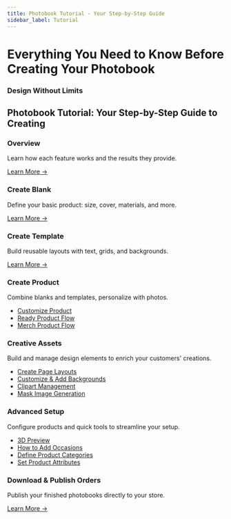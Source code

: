 ```yaml
---
title: Photobook Tutorial - Your Step-by-Step Guide
sidebar_label: Tutorial
---
```


<div style={{background: 'linear-gradient(135deg, #667eea 0%, #764ba2 100%)', padding: '4rem 2rem', borderRadius: '12px', textAlign: 'center', marginBottom: '3rem', color: 'white'}}>

# Everything You Need to Know Before Creating Your Photobook

### Design Without Limits

</div>

## Photobook Tutorial: Your Step-by-Step Guide to Creating 

<div style={{display: 'grid', gridTemplateColumns: 'repeat(auto-fit, minmax(300px, 1fr))', gap: '2rem', marginTop: '3rem'}}>

<div style={{background: 'linear-gradient(135deg, #e3f2fd 0%, #bbdefb 100%)', padding: '2rem', borderRadius: '12px'}}>

### Overview

Learn how each feature works and the results they provide.

[Learn More →](/ec-designer/photobook-designer/set-up-a-photobook-product-blank)

</div>

<div style={{background: 'linear-gradient(135deg, #e3f2fd 0%, #bbdefb 100%)', padding: '2rem', borderRadius: '12px'}}>

### Create Blank

Define your basic product: size, cover, materials, and more.

[Learn More →](/ec-designer/photobook-designer/set-up-a-photobook-product-blank)

</div>

<div style={{background: 'linear-gradient(135deg, #e3f2fd 0%, #bbdefb 100%)', padding: '2rem', borderRadius: '12px'}}>

### Create Template

Build reusable layouts with text, grids, and backgrounds.

[Learn More →](/ec-designer/creative-assets/create-page-layouts)

</div>

<div style={{background: 'linear-gradient(135deg, #e3f2fd 0%, #bbdefb 100%)', padding: '2rem', borderRadius: '12px'}}>

### Create Product

Combine blanks and templates, personalize with photos.

- [Customize Product](/ec-designer/product-setup/create-a-product)
- [Ready Product Flow](/ec-designer/product-setup/ready-product-flow)
- [Merch Product Flow](/ec-designer/product-setup/custom-product-flow)

</div>

<div style={{background: 'linear-gradient(135deg, #e3f2fd 0%, #bbdefb 100%)', padding: '2rem', borderRadius: '12px'}}>

### Creative Assets

Build and manage design elements to enrich your customers' creations.

- [Create Page Layouts](/ec-designer/creative-assets/create-page-layouts)
- [Customize & Add Backgrounds](/ec-designer/creative-assets/customize-backgrounds)
- [Clipart Management](/ec-designer/creative-assets/clipart-management)
- [Mask Image Generation](/ec-designer/creative-assets/mask-img-generation)

</div>

<div style={{background: 'linear-gradient(135deg, #e3f2fd 0%, #bbdefb 100%)', padding: '2rem', borderRadius: '12px'}}>

### Advanced Setup

Configure products and quick tools to streamline your setup.

- [3D Preview](/ec-designer/advanced-setup/3d-preview)
- [How to Add Occasions](/ec-designer/advanced-setup/add-occasions)
- [Define Product Categories](/ec-designer/advanced-setup/define-product-categories)
- [Set Product Attributes](/ec-designer/advanced-setup/set-product-attributes)

</div>

<div style={{background: 'linear-gradient(135deg, #e3f2fd 0%, #bbdefb 100%)', padding: '2rem', borderRadius: '12px'}}>

### Download & Publish Orders

Publish your finished photobooks directly to your store.

[Learn More →](https://www.ezycreate.com/contact/)

</div>

</div>
